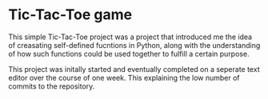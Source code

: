 # Tic-Tac-Toe game 
This simple Tic-Tac-Toe project was a project that introduced me the idea of creasating self-defined fucntions in Python, along with the understanding of how such functions could be used together to fulfill a certain purpose. 

This project was initally started and eventually completed on a seperate text editor over the course of one week. This explaining the low number of commits to the repository.
